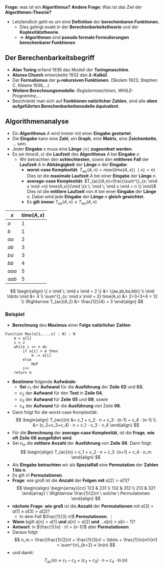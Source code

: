 **Frage:** was ist ein **Algorithmus?**
**Andere Frage:** Was ist das Ziel der **Algorithmen-Theorie?**

- Letztendlich geht es um eine **Definition** der **berechenbaren Funktionen.**
	- Dies gelingt exakt in der **Berechenbarkeitstheorie** und der **Koplexitätstheorie**.
	- $\Rightarrow$ **Algorithmen** sind **pseudo formale Formulierungen berechenbarer Funktionen**

## Der Berechenbarkeitsbegriff 
- **Alan Turing** erfand 1936 das Modell der **Turingmaschine**.
- **Alonso Church** entwickelte 1932 den **$\lambda$-Kalkül**.
- Der **Formalismus** der **µ-rekursiven Funktionen.** (Skolem 1923, Stephen C. Kleene 1936,...)
- **Weitere Berechnungsmodelle:** *Registermaschinen, WHILE-Programme,...*
- Beschränkt man sich auf **Funktionen natürlicher Zahlen**, sind alle **oben aufgeführten Berechenbarkeitsmodelle *äquivalent***.

## Algorithmenanalyse

- Ein **Algorithmus** $A$ wird immer mit einer **Eingabe** **gestartet**.
- Die **Eingabe** kann eine **Zahl**, ein **Graph**, eine **Matrix**, eine **Zeichenkette**, ... sein.
- Jeder **Eingabe** $x$ muss eine **Länge** $\mid x \mid$ **zugeordnet** **werden**.
- Es sei $time(A,x)$ die **Laufzeit** des **Algorithmus** $A$ bei **Eingabe** $x$:
	- Wir betrachten den **schlechtesten**, sowie den **mittleren** **Fall** der **Laufzeit** $A$ in **Abhängigkeit** der **Länge** $n$ der **Eingabe**:
		- **worst-case** **Komplexität**: $T_{wc}(A,n) = max\{time(A,x) \mid \; \mid x \mid = n\}$ Dies ist die **maximale** **Laufzeit** $A$ bei einer **Eingabe** der **Länge** $n$.
		- **average-case Komplexität**: $T_{ac}(A,n)=\frac{\sum^{}_{x: \mid x \mid =n} time(A,x)}{\mid \{x \; \mid \; \mid x \mid = n \} \mid}$ Dies ist die **mittlere** **Laufzeit** von $A$ bei einer **Eingabe** der **Länge** $n$. Dabei wird jede **Eingabe** der **Länge** $n$ **gleich** **gewichtet**.
		- Es **gilt** **immer** $T_{ac}(A,n) \leq T_{wc}(A,n)$
		

| $x$   | $time(A,x)$ |
| ----- | ----------- |
| $a$   | $1$         |
| $b$   | $1$         |
| $aa$  | $2$         |
| $ab$  | $3$         |
| $ba$  | $3$         |
| $bb$  | $4$         |
| $aaa$ | $5$         |
| $aab$ | $5$         |
$$
\begin{align}
\{ x \mid \; \mid x \mid = 2 \} &= \{aa,ab,ba,bb\} \\
\mid \ldots \mid &= 4 \\
\sum^{}_{x: \mid x \mid = 2} time(A,x) &= 2+3+3+4 = 12 \\
\Rightarrow T_{ac}(A,2) &= \frac{12}{4} = 3 
\end{align}
$$ 

### Beispiel
- **Berechnung** des **Maximus** einer **Folge** **natürlicher** **Zahlen**
```Pseudo
Function Max(a[1,...,n] : N) : N
	m = a[1]
	i = 2
	while i <= n do
		if a[i] > m then
			m := a[i]
		else
			NoP
		i++
	return m
```
- **Bestimme** folgende **Aufwände**:
	- **Sei** $c_1$ der **Aufwand** für die **Ausführung** der **Zeile** **02** und **03**,
	- $c_2$ der **Aufwand** für den **Test** in **Zeile** **04**,
	- $c_3$ der **Aufwand** für **Zeile** **05** und **09**, sowie
	- $c_4$ der **Aufwand** für die **Ausführung** von Zeile **06**.
- Dann folgt für die worst-case Komplexität:
$$
\begin{align}
T_{wc}(n) &= c_1 + c_2 · n + c_3 · (n-1) + c_4 · (n-1) \\
&= (c_2+c_3+c_4) · n + c_1 - c_3 - c_4
\end{align}
$$
- Für die **Berechnung** der **average-case Komplexität**, ist die **Frage**, **wie** **oft** **Zeile** **06** **ausgeführt** **wird**.
- Sei $n_m$ die **mittlere** **Anzahl** der **Ausführung** von **Zeile** **06**. Dann folgt:
$$
\begin{align}
T_{ac}(n) = c_1 + c_2 · n + c_3 ·(n+1) + c_4 · n_m
\end{align}
$$
- Als **Eingabe** **betrachten** wir als **Spezialfall** eine **Permutation** der **Zahlen** **1 bis n**.
- Es gilt $n!$ **Permutationen**.
- **Frage**: wie groß ist die **Anzahl** der **Folgen** **mit** $a[2] > a[1]$?
$$
\begin{align}
\begin{array}{cc}
123 & 231 \\ 132 & 312 \\ 213 & 321
\end{array}
\ \Rightarrow \frac{1}{2}n! \ solche \ Permutationen
\end{align}
$$
- **nächste** **Frage**: **wie** **groß** ist die **Anzahl** der **Permutationen** mit $a[3] > a[1] \wedge a[3] > a[2]$?
	- In dem Fall $\frac{1}{3} n!$ **Permutationen**.
$\vdots$
- **Wann** bgilt $a[n] > a[1]$ **und** $a[n] > a[2]$ **und** $\ldots a[n] > a[n-1]$?
- **Antwort**: in $\frac{1}{n} · n! = (n-1)!$ aller **Permutationen**
- Daraus folgt:
$$
n_m = \frac{\frac{1}{2}n! + \frac{1}{3}n! + \ldots + \frac{1}{n}n!}{n!} = \sum^{n}_{k=2} ≈ \ln(n)
$$
- und damit:
$$
T_{ac}(n) ≈ c_1 - c_3 + (c_2 + c_3) · n + c_4 · \ln(n)
$$